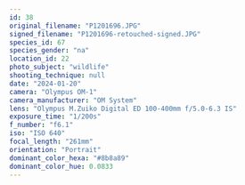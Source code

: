 ```yaml
---
id: 38
original_filename: "P1201696.JPG"
signed_filename: "P1201696-retouched-signed.JPG"
species_id: 67
species_gender: "na"
location_id: 22
photo_subject: "wildlife"
shooting_technique: null
date: "2024-01-20"
camera: "Olympus OM-1"
camera_manufacturer: "OM System"
lens: "Olympus M.Zuiko Digital ED 100-400mm f/5.0-6.3 IS"
exposure_time: "1/200s"
f_number: "f6.1"
iso: "ISO 640"
focal_length: "261mm"
orientation: "Portrait"
dominant_color_hexa: "#8b8a89"
dominant_color_hue: 0.0833
---
```

